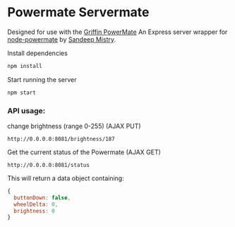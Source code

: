 # Powermate Servermate

Designed for use with the [Griffin PowerMate](http://store.griffintechnology.com/laptops/powermate)
An Express server wrapper for [node-powermate](https://www.npmjs.com/package/node-powermate) by [Sandeep Mistry](https://github.com/sandeepmistry).

Install dependencies
```bash
npm install
```

Start running the server
```bash
npm start
```


### API usage:

change brightness (range 0-255)  (AJAX PUT)
```
http://0.0.0.0:8081/brightness/187
```



Get the current status of the Powermate (AJAX GET)
```
http://0.0.0.0:8081/status
```

This will return a data object containing:
```javascript
{
  buttonDown: false,
  wheelDelta: 0,
  brightness: 0
}
```
